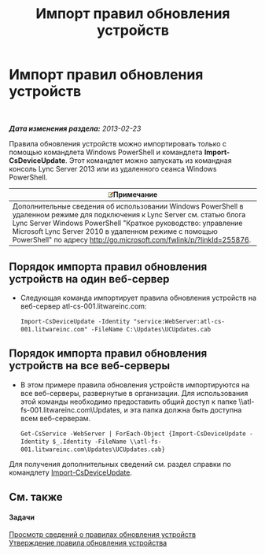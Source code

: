 ﻿---
title: Импорт правил обновления устройств
TOCTitle: Импорт правил обновления устройств
ms:assetid: 919e9c87-912b-4bc9-92e7-5998fc2e0bf0
ms:mtpsurl: https://technet.microsoft.com/ru-ru/library/JJ994056(v=OCS.15)
ms:contentKeyID: 52058274
ms.date: 05/19/2016
mtps_version: v=OCS.15
ms.translationtype: HT
---

# Импорт правил обновления устройств

 

_**Дата изменения раздела:** 2013-02-23_

Правила обновления устройств можно импортировать только с помощью командлета Windows PowerShell и командлета **Import-CsDeviceUpdate**. Этот командлет можно запускать из командная консоль Lync Server 2013 или из удаленного сеанса Windows PowerShell.

<table>
<thead>
<tr class="header">
<th><img src="images/Gg398412.note(OCS.15).gif" title="note" alt="note" />Примечание</th>
</tr>
</thead>
<tbody>
<tr class="odd">
<td>Дополнительные сведения об использовании Windows PowerShell в удаленном режиме для подключения к Lync Server см. статью блога Lync Server Windows PowerShell &quot;Краткое руководство: управление Microsoft Lync Server 2010 в удаленном режиме с помощью PowerShell&quot; по адресу <a href="http://go.microsoft.com/fwlink/p/?linkid=255876">http://go.microsoft.com/fwlink/p/?linkId=255876</a>.</td>
</tr>
</tbody>
</table>



## Порядок импорта правил обновления устройств на один веб-сервер

  - Следующая команда импортирует правила обновления устройств на веб-сервер atl-cs-001.litwareinc.com:
    
        Import-CsDeviceUpdate -Identity "service:WebServer:atl-cs-001.litwareinc.com" -FileName C:\Updates\UCUpdates.cab

## Порядок импорта правил обновления устройств на все веб-серверы

  - В этом примере правила обновления устройств импортируются на все веб-серверы, развернутые в организации. Для использования этой команды необходимо предоставить общий доступ к папке \\\\atl-fs-001.litwareinc.com\\Updates, и эта папка должна быть доступна всем веб-серверам.
    
        Get-CsService -WebServer | ForEach-Object {Import-CsDeviceUpdate -Identity $_.Identity -FileName \\atl-fs-001.litwareinc.com\Updates\UCUpdates.cab}

Для получения дополнительных сведений см. раздел справки по командлету [Import-CsDeviceUpdate](import-csdeviceupdate.md).

## См. также

#### Задачи

[Просмотр сведений о правилах обновления устройств](lync-server-2013-view-information-about-device-update-rules.md)  
[Утверждение правила обновления устройства](lync-server-2013-approve-a-device-update-rule.md)

